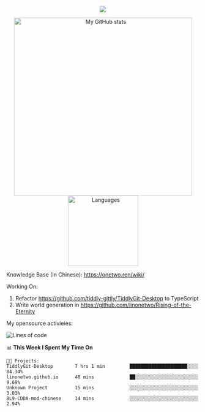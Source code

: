 <a href="https://github.com/linonetwo">
    <p align="center">
        <img src="https://github-profile-trophy.vercel.app/?username=linonetwo&column=7&theme=onedark"/>
    </p>
</a>
<a align="center" href="https://github.com/linonetwo">
  <p align="center">
    <img src="https://github-readme-stats.vercel.app/api?username=linonetwo&show_icons=true&count_private=true" alt="My GitHub stats" width="465"/>
    <img src="https://github-readme-stats.vercel.app/api/top-langs/?username=linonetwo&layout=compact&langs_count=10" alt="Languages" height="183">
  </p>
</a>

Knowledge Base (In Chinese): https://onetwo.ren/wiki/

Working On: 

1. Refactor https://github.com/tiddly-gittly/TiddlyGit-Desktop to TypeScript
1. Write world generation in https://github.com/linonetwo/Rising-of-the-Eternity

My opensource activieies:

<!--START_SECTION:waka-->
![Lines of code](https://img.shields.io/badge/From%20Hello%20World%20I%27ve%20Written-2.5%20million%20lines%20of%20code-blue)

📊 **This Week I Spent My Time On** 

```text
🐱‍💻 Projects: 
TiddlyGit-Desktop        7 hrs 1 min         █████████████████████░░░░   84.34% 
linonetwo.github.io      48 mins             ██░░░░░░░░░░░░░░░░░░░░░░░   9.69% 
Unknown Project          15 mins             ░░░░░░░░░░░░░░░░░░░░░░░░░   3.03% 
BL9-CDDA-mod-chinese     14 mins             ░░░░░░░░░░░░░░░░░░░░░░░░░   2.94%

```


<!--END_SECTION:waka-->
